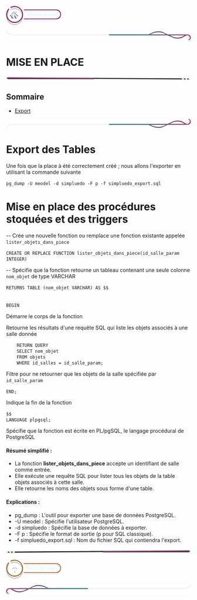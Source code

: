  <a href="../README.md">
  <img src="../assets/button/home_page.png" alt="Home page" style="width: 150px; height: auto;">
</a>

![border](../assets/line/border_deco_rt.png)

# MISE EN PLACE

![border](../assets/line/line-pink-point_l.png)

## Sommaire

- [Export](#export-des-tables)

![border](../assets/line/border_deco_rb.png)

# Export des Tables

Une fois que la place à été correctement créé ; nous allons l'exporter en utilisant la commande suivante

```
pg_dump -U meodel -d simpluedo -F p -f simpluedo_export.sql
```

# Mise en place des procédures stoquées et des triggers

-- Crée une nouvelle fonction ou remplace une fonction existante appelée `lister_objets_dans_piece`

```
CREATE OR REPLACE FUNCTION lister_objets_dans_piece(id_salle_param INTEGER)
```

-- Spécifie que la fonction retourne un tableau contenant une seule colonne `nom_objet` de type VARCHAR

```
RETURNS TABLE (nom_objet VARCHAR) AS $$


BEGIN
```

Démarre le corps de la fonction

Retourne les résultats d'une requête SQL qui liste les objets associés à une salle donnée

```
    RETURN QUERY
    SELECT nom_objet
    FROM objets
    WHERE id_salles = id_salle_param;
```

Filtre pour ne retourner que les objets de la salle spécifiée par `id_salle_param`

```
END;
```

Indique la fin de la fonction

```
$$
LANGUAGE plpgsql;
```

Spécifie que la fonction est écrite en PL/pgSQL, le langage procédural de PostgreSQL

#### Résumé simplifié :

- La fonction **lister_objets_dans_piece** accepte un identifiant de salle comme entrée.
- Elle exécute une requête SQL pour lister tous les objets de la table objets associés à cette salle.
- Elle retourne les noms des objets sous forme d'une table.

#### Explications :

- pg_dump : L'outil pour exporter une base de données PostgreSQL.
- -U meodel : Spécifie l'utilisateur PostgreSQL.
- -d simpluedo : Spécifie la base de données à exporter.
- -F p : Spécifie le format de sortie (p pour SQL classique).
- -f simpluedo_export.sql : Nom du fichier SQL qui contiendra l'export.

![border](../assets/line/line-pink-point_r.png)

<a href="#sommaire">
  <img src="../assets/button/back_to_top.png" alt="Back to top" style="width: 150px; height: auto;">
</a>

![border](../assets/line/border_deco_l.png)
